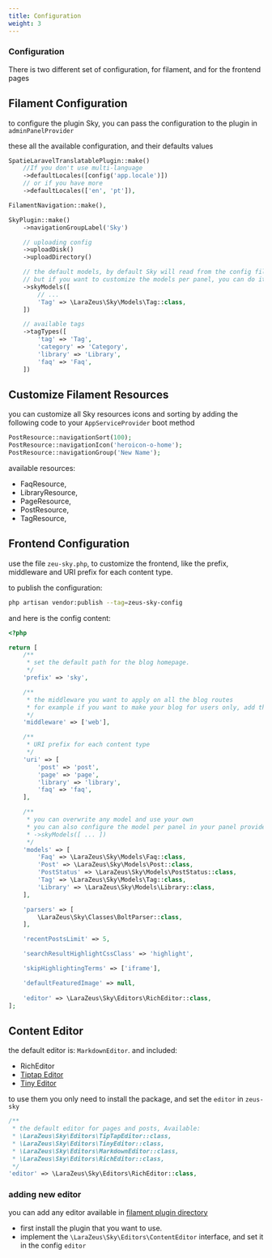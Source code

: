 ```yaml
---
title: Configuration
weight: 3
---
```


### Configuration

There is two different set of configuration, for filament, and for the frontend pages

## Filament Configuration

to configure the plugin Sky, you can pass the configuration to the plugin in `adminPanelProvider`

these all the available configuration, and their defaults values

```php
SpatieLaravelTranslatablePlugin::make()
    //If you don't use multi-language
    ->defaultLocales([config('app.locale')])
    // or if you have more
    ->defaultLocales(['en', 'pt']),

FilamentNavigation::make(),

SkyPlugin::make()
    ->navigationGroupLabel('Sky')

    // uploading config
    ->uploadDisk()
    ->uploadDirectory()

    // the default models, by default Sky will read from the config file 'zeus-sky'.
    // but if you want to customize the models per panel, you can do it here 
    ->skyModels([
        // ...
        'Tag' => \LaraZeus\Sky\Models\Tag::class,
    ])

    // available tags
    ->tagTypes([
        'tag' => 'Tag',
        'category' => 'Category',
        'library' => 'Library',
        'faq' => 'Faq',
    ])
```

## Customize Filament Resources

you can customize all Sky resources icons and sorting by adding the following code to your `AppServiceProvider` boot method

```php
PostResource::navigationSort(100);
PostResource::navigationIcon('heroicon-o-home');
PostResource::navigationGroup('New Name');
```

available resources:

- FaqResource, 
- LibraryResource, 
- PageResource, 
- PostResource, 
- TagResource,

## Frontend Configuration

use the file `zeu-sky.php`, to customize the frontend, like the prefix, middleware and URI prefix for each content type.

to publish the configuration:

```bash
php artisan vendor:publish --tag=zeus-sky-config
```

and here is the config content:

```php
<?php

return [
    /**
     * set the default path for the blog homepage.
     */
    'prefix' => 'sky',

    /**
     * the middleware you want to apply on all the blog routes
     * for example if you want to make your blog for users only, add the middleware 'auth'.
     */
    'middleware' => ['web'],

    /**
     * URI prefix for each content type
     */
    'uri' => [
        'post' => 'post',
        'page' => 'page',
        'library' => 'library',
        'faq' => 'faq',
    ],

    /**
     * you can overwrite any model and use your own
     * you can also configure the model per panel in your panel provider using:
     * ->skyModels([ ... ])
     */
    'models' => [
        'Faq' => \LaraZeus\Sky\Models\Faq::class,
        'Post' => \LaraZeus\Sky\Models\Post::class,
        'PostStatus' => \LaraZeus\Sky\Models\PostStatus::class,
        'Tag' => \LaraZeus\Sky\Models\Tag::class,
        'Library' => \LaraZeus\Sky\Models\Library::class,
    ],

    'parsers' => [
        \LaraZeus\Sky\Classes\BoltParser::class,
    ],

    'recentPostsLimit' => 5,

    'searchResultHighlightCssClass' => 'highlight',

    'skipHighlightingTerms' => ['iframe'],

    'defaultFeaturedImage' => null,
    
    'editor' => \LaraZeus\Sky\Editors\RichEditor::class,
];
```

## Content Editor

the default editor is: `MarkdownEditor`. and included:

* RichEditor
* [Tiptap Editor](https://filamentphp.com/plugins/tiptap)
* [Tiny Editor](https://filamentphp.com/plugins/mohamedsabil83-tinyeditor)

to use them you only need to install the package, and set the `editor` in `zeus-sky` 
```php
/**
 * the default editor for pages and posts, Available:
 * \LaraZeus\Sky\Editors\TipTapEditor::class,
 * \LaraZeus\Sky\Editors\TinyEditor::class,
 * \LaraZeus\Sky\Editors\MarkdownEditor::class,
 * \LaraZeus\Sky\Editors\RichEditor::class,
 */
'editor' => \LaraZeus\Sky\Editors\RichEditor::class,
```

### adding new editor

you can add any editor available in [filament plugin directory](https://filamentphp.com/plugins)

* first install the plugin that you want to use.
* implement the `\LaraZeus\Sky\Editors\ContentEditor` interface, and set it in the config `editor`
